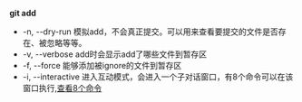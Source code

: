 **git add**

* -n, --dry-run 模拟add，不会真正提交。可以用来查看要提交的文件是否存在、被忽略等等。
* -v, --verbose add时会显示add了哪些文件到暂存区
* -f, --force 能够添加被ignore的文件到暂存区
* -i, --interactive 进入互动模式，会进入一个子对话窗口，有8个命令可以在该窗口执行,[查看8个命令](https://github.com/wjy030/git-ler/blob/master/interactive-mode.md)
